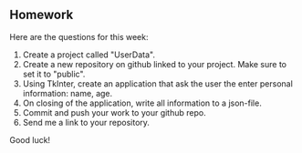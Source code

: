 Homework
-

Here are the questions for this week:

1. Create a project called "UserData".
1. Create a new repository on github linked to your project. Make sure to set it to "public".
1. Using TkInter, create an application that ask the user the enter personal information: name, age.
1. On closing of the application, write all information to a json-file.
1. Commit and push your work to your github repo.
1. Send me a link to your repository.

Good luck!
